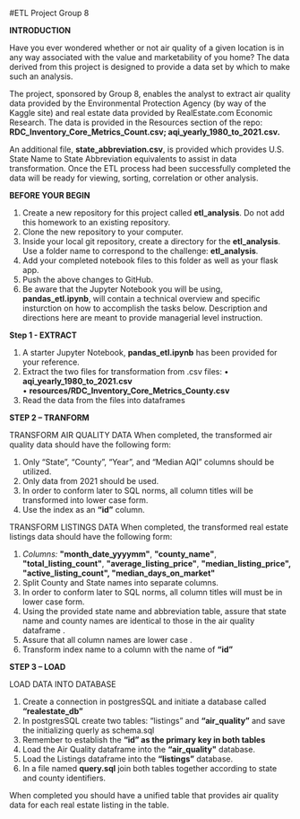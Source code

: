 #ETL Project Group 8


**INTRODUCTION**

Have you ever wondered whether or not air quality of a given location is in any way associated with the value and marketability of you home?  The data derived from this project is designed to provide a data set by which to make such an analysis.

The project, sponsored by Group 8, enables the analyst to extract air quality data provided by the Environmental Protection Agency (by way of the Kaggle site) and real estate data provided by RealEstate.com Economic Research.  The data is provided in the Resources section of the repo: **RDC_Inventory_Core_Metrics_Count.csv;  aqi_yearly_1980_to_2021.csv.**   

An additional file, **state_abbreviation.csv**, is provided which provides U.S. State Name to State Abbreviation equivalents to assist in data transformation.
Once the ETL process had been successfully completed the data will be ready for viewing, sorting, correlation or other analysis.



**BEFORE YOUR BEGIN**
1.	Create a new repository for this project called **etl_analysis**. Do not add this homework to an existing repository.
2.	Clone the new repository to your computer.
3.	Inside your local git repository, create a directory for the **etl_analysis**. Use a folder name to correspond to the challenge: **etl_analysis**.
4.	Add your completed notebook files to this folder as well as your flask app.
5.	Push the above changes to GitHub.
6.	Be aware that the Jupyter Notebook you will be using, **pandas_etl.ipynb**, will contain a technical overview and specific insturction on how to accomplish the tasks below.  Description and directions here are meant to provide managerial level instruction.



**Step 1 - EXTRACT**
1.	A starter Jupyter Notebook, **pandas_etl.ipynb** has been provided for your reference.
2.	Extract the two files for transformation from .csv files: 
        •	**aqi_yearly_1980_to_2021.csv**  
        • **resources/RDC_Inventory_Core_Metrics_County.csv**
3.	Read the data from the files into dataframes



**STEP 2 – TRANFORM**

TRANSFORM AIR QUALITY DATA
When completed, the transformed air quality data should have the following form:
1.	Only  “State”, “County”, “Year”, and “Median AQI” columns should be utilized.
2.	Only data from 2021 should be used.
3.	In order to conform later to SQL norms, all column titles will be transformed into lower case form.
4.	Use the index as an **“id”** column.

TRANSFORM LISTINGS DATA
When completed, the transformed real estate listings data should have the following form:
1.	_Columns:_ **"month_date_yyyymm"**, **"county_name"**, **"total_listing_count"**, **"average_listing_price"**, **"median_listing_price", "active_listing_count", "median_days_on_market"**
2.	Split County and State names into separate columns.
3.	In order to conform later to SQL norms, all column titles will must be in lower case form.
4.	Using the provided state name and abbreviation table, assure that state name and county names are identical to those in the  air quality dataframe .  
5.	Assure that all column names are lower case .
6.	Transform index name to a column with the name of **“id”**



**STEP 3 – LOAD**

LOAD DATA INTO DATABASE
1.	Create a connection in postgresSQL and initiate a database called **“realestate_db”**
2.	In postgresSQL create two tables: “listings” and **“air_quality”** and save the initializing querly as schema.sql
3.	Remember to establish the **“id” as the primary key in both tables**
4.	Load the Air Quality dataframe into the **“air_quality"** database. 
5.	Load the Listings dataframe into the **“listings”** database. 
6.	In a file named **query.sql** join both tables together according to state and county identifiers.

When completed you should have a unified table that provides air quality data for each real estate listing in the table.
